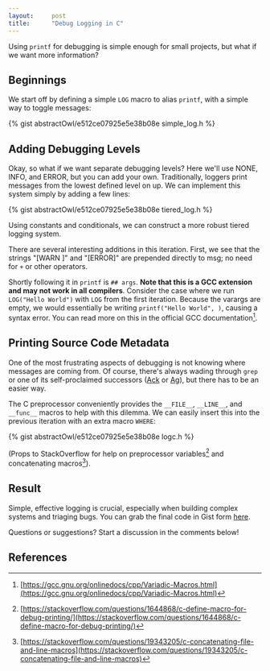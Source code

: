 ```yaml
---
layout:     post
title:      "Debug Logging in C"
---
```


Using `printf` for debugging is simple enough for small projects, but what if
we want more information?


## Beginnings

We start off by defining a simple `LOG` macro to
alias `printf`, with a simple way to toggle messages:

{% gist abstractOwl/e512ce07925e5e38b08e simple_log.h %}


## Adding Debugging Levels

Okay, so what if we want separate debugging levels? Here we'll use NONE, INFO,
and ERROR, but you can add your own. Traditionally, loggers print messages 
from the lowest defined level on up. We can implement this system simply
by adding a few lines:

{% gist abstractOwl/e512ce07925e5e38b08e tiered_log.h %}


Using constants and conditionals, we can construct a more robust tiered logging 
system.

There are several interesting additions in this iteration. First, we see that
the strings "[WARN ]" and "[ERROR]" are prepended directly to msg; no need for
`+` or other operators.

Shortly following it in `printf` is `## args`. **Note that this is a GCC
extension and may not work in all compilers**. Consider the case where we run
`LOG("Hello World")` with `LOG` from the first iteration. Because the varargs
are empty, we would essentially be writing `printf("Hello World", )`, causing
a syntax error. You can read more on this in the official GCC documentation[^1].


## Printing Source Code Metadata

One of the most frustrating aspects of debugging is not knowing where messages
are coming from. Of course, there's always wading through `grep` or one of its
self-proclaimed successors ([Ack](http://beyondgrep.com) or
[Ag](http://betterthanack.com)), but there has to be an easier way.

The C preprocessor conveniently provides the `__FILE__`, `__LINE__`, and
`__func__` macros to help with this dilemma. We can easily insert this into
the previous iteration with an extra macro `WHERE`:

{% gist abstractOwl/e512ce07925e5e38b08e logc.h %}

(Props to StackOverflow for help on  preprocessor variables[^2] and concatenating
 macros[^3]).


## Result

Simple, effective logging is crucial, especially when building complex systems
and triaging bugs. You can grab the final code in Gist form
[here](https://gist.github.com/abstractOwl/e512ce07925e5e38b08e).

Questions or suggestions? Start a discussion in the comments below!


## References

[^1]: [https://gcc.gnu.org/onlinedocs/cpp/Variadic-Macros.html](https://gcc.gnu.org/onlinedocs/cpp/Variadic-Macros.html)
[^2]: [https://stackoverflow.com/questions/1644868/c-define-macro-for-debug-printing/](https://stackoverflow.com/questions/1644868/c-define-macro-for-debug-printing/)
[^3]: [https://stackoverflow.com/questions/19343205/c-concatenating-file-and-line-macros](https://stackoverflow.com/questions/19343205/c-concatenating-file-and-line-macros)
